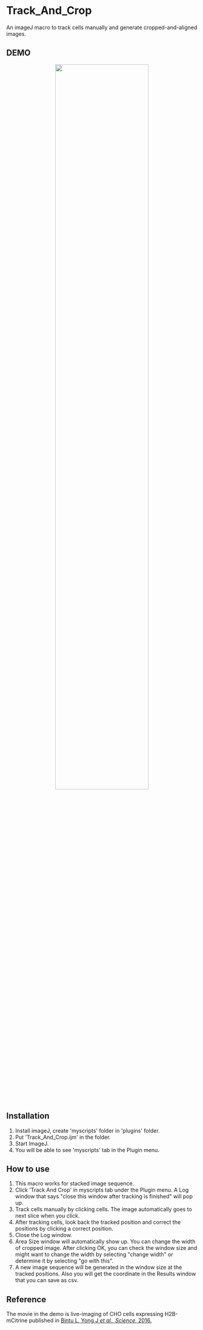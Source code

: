 # Track_And_Crop
An imageJ macro to track cells manually and generate cropped-and-aligned images.  

## DEMO
<div align="center">
<img src="https://user-images.githubusercontent.com/40162543/101270347-ed0be300-372c-11eb-8f95-05aaee374af7.gif" width="70%">
</div>

## Installation
1. Install imageJ, create 'myscripts' folder in 'plugins' folder.
2. Put 'Track_And_Crop.ijm' in the folder.
3. Start ImageJ.
4. You will be able to see 'myscripts' tab in the Plugin menu. 

## How to use
1. This macro works for stacked image sequence.  
2. Click 'Track And Crop' in myscripts tab under the Plugin menu.  A Log window that says "close this window after tracking is finished" will pop up.  
3. Track cells manually by clicking cells.  The image automatically goes to next slice when you click.  
4. After tracking cells, look back the tracked position and correct the positions by clicking a correct position.  
5.  Close the Log window.  
6. Area Size window will automatically show up.  You can change the width of cropped image.  After clicking OK, you can check the window size and might want to change the width by selecting "change width" or determine it by selecting "go with this".  
7. A new image sequence will be generated in the window size at the tracked positions.  Also you will get the coordinate in the Results window that you can save as csv.  

## Reference  
The movie in the demo is live-imaging of CHO cells expressing H2B-mCitrine published in [Bintu L, Yong J *et al.*, *Science*, 2016.](https://science.sciencemag.org/content/351/6274/720)